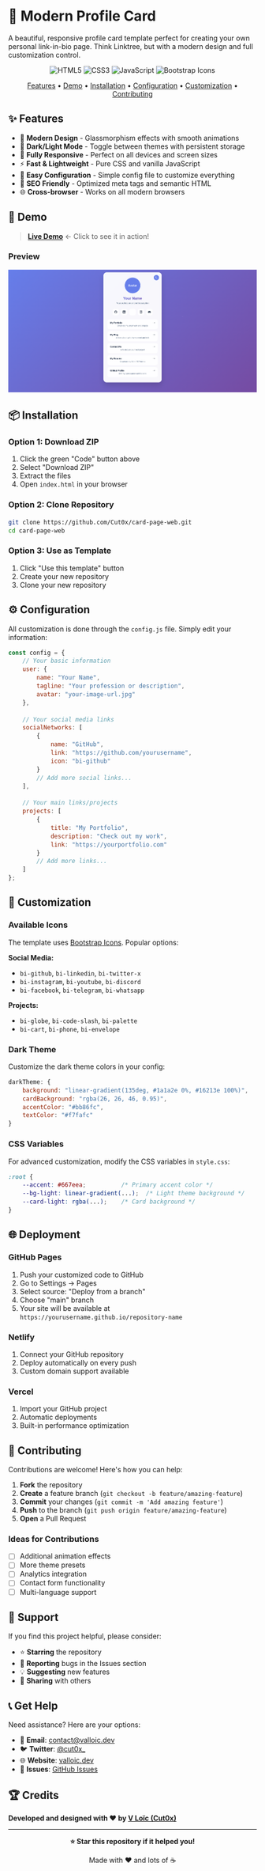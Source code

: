 # 🌟 Modern Profile Card

A beautiful, responsive profile card template perfect for creating your own personal link-in-bio page. Think Linktree, but with a modern design and full customization control.

<p align="center">
  <img src="https://img.shields.io/badge/HTML5-E34F26?style=for-the-badge&logo=html5&logoColor=white" alt="HTML5">
  <img src="https://img.shields.io/badge/CSS3-1572B6?style=for-the-badge&logo=css3&logoColor=white" alt="CSS3">
  <img src="https://img.shields.io/badge/JavaScript-F7DF1E?style=for-the-badge&logo=javascript&logoColor=black" alt="JavaScript">
  <img src="https://img.shields.io/badge/Bootstrap_Icons-7952B3?style=for-the-badge&logo=bootstrap&logoColor=white" alt="Bootstrap Icons">
</p>

<p align="center">
  <a href="#-features">Features</a> •
  <a href="#-demo">Demo</a> •
  <a href="#-installation">Installation</a> •
  <a href="#-configuration">Configuration</a> •
  <a href="#-customization">Customization</a> •
  <a href="#-contributing">Contributing</a>
</p>

## ✨ Features

- 🎨 **Modern Design** - Glassmorphism effects with smooth animations
- 🌙 **Dark/Light Mode** - Toggle between themes with persistent storage
- 📱 **Fully Responsive** - Perfect on all devices and screen sizes
- ⚡ **Fast & Lightweight** - Pure CSS and vanilla JavaScript
- 🔧 **Easy Configuration** - Simple config file to customize everything
- 🎯 **SEO Friendly** - Optimized meta tags and semantic HTML
- 🌐 **Cross-browser** - Works on all modern browsers

## 🚀 Demo

> **[Live Demo](https://card-page-web.vercel.app/)** ← Click to see it in action!

### Preview
![Profile Card Preview](src/img/image.png)

## 📦 Installation

### Option 1: Download ZIP
1. Click the green "Code" button above
2. Select "Download ZIP"
3. Extract the files
4. Open `index.html` in your browser

### Option 2: Clone Repository
```bash
git clone https://github.com/Cut0x/card-page-web.git
cd card-page-web
```

### Option 3: Use as Template
1. Click "Use this template" button
2. Create your new repository
3. Clone your new repository

## ⚙️ Configuration

All customization is done through the `config.js` file. Simply edit your information:

```javascript
const config = {
    // Your basic information
    user: {
        name: "Your Name",
        tagline: "Your profession or description",
        avatar: "your-image-url.jpg"
    },
    
    // Your social media links
    socialNetworks: [
        {
            name: "GitHub",
            link: "https://github.com/yourusername",
            icon: "bi-github"
        }
        // Add more social links...
    ],
    
    // Your main links/projects
    projects: [
        {
            title: "My Portfolio",
            description: "Check out my work",
            link: "https://yourportfolio.com"
        }
        // Add more links...
    ]
};
```

## 🎨 Customization

### Available Icons
The template uses [Bootstrap Icons](https://icons.getbootstrap.com/). Popular options:

**Social Media:**
- `bi-github`, `bi-linkedin`, `bi-twitter-x`
- `bi-instagram`, `bi-youtube`, `bi-discord`
- `bi-facebook`, `bi-telegram`, `bi-whatsapp`

**Projects:**
- `bi-globe`, `bi-code-slash`, `bi-palette`
- `bi-cart`, `bi-phone`, `bi-envelope`

### Dark Theme
Customize the dark theme colors in your config:

```javascript
darkTheme: {
    background: "linear-gradient(135deg, #1a1a2e 0%, #16213e 100%)",
    cardBackground: "rgba(26, 26, 46, 0.95)",
    accentColor: "#bb86fc",
    textColor: "#f7fafc"
}
```

### CSS Variables
For advanced customization, modify the CSS variables in `style.css`:

```css
:root {
    --accent: #667eea;          /* Primary accent color */
    --bg-light: linear-gradient(...);  /* Light theme background */
    --card-light: rgba(...);    /* Card background */
}
```

## 🌐 Deployment

### GitHub Pages
1. Push your customized code to GitHub
2. Go to Settings → Pages
3. Select source: "Deploy from a branch"
4. Choose "main" branch
5. Your site will be available at `https://yourusername.github.io/repository-name`

### Netlify
1. Connect your GitHub repository
2. Deploy automatically on every push
3. Custom domain support available

### Vercel
1. Import your GitHub project
2. Automatic deployments
3. Built-in performance optimization

## 🤝 Contributing

Contributions are welcome! Here's how you can help:

1. **Fork** the repository
2. **Create** a feature branch (`git checkout -b feature/amazing-feature`)
3. **Commit** your changes (`git commit -m 'Add amazing feature'`)
4. **Push** to the branch (`git push origin feature/amazing-feature`)
5. **Open** a Pull Request

### Ideas for Contributions
- [ ] Additional animation effects
- [ ] More theme presets
- [ ] Analytics integration
- [ ] Contact form functionality
- [ ] Multi-language support

## 💖 Support

If you find this project helpful, please consider:

- ⭐ **Starring** the repository
- 🐛 **Reporting** bugs in the Issues section
- 💡 **Suggesting** new features
- 📢 **Sharing** with others

## 📞 Get Help

Need assistance? Here are your options:

- 📧 **Email**: [contact@valloic.dev](mailto:contact@valloic.dev)
- 🐦 **Twitter**: [@cut0x_](https://twitter.com/cut0x_)
- 🌐 **Website**: [valloic.dev](https://valloic.dev/pages/contact)
- 🐛 **Issues**: [GitHub Issues](https://github.com/Cut0x/card-page-web/issues)

## 🏆 Credits

**Developed and designed with ❤️ by [V Loïc (Cut0x)](https://valloic.dev/)**

---

<p align="center">
  <strong>⭐ Star this repository if it helped you!</strong>
</p>

<p align="center">
  Made with ❤️ and lots of ☕
</p>